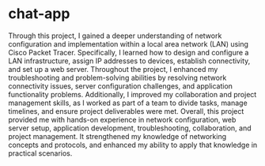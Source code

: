 # chat-app
Through this project, I gained a deeper understanding of network configuration and implementation within a local area network (LAN) using Cisco Packet Tracer. Specifically, I learned how to design and configure a LAN infrastructure, assign IP addresses to devices, establish connectivity, and set up a web server.
Throughout the project, I enhanced my troubleshooting and problem-solving abilities by resolving network connectivity issues, server configuration challenges, and application functionality problems.
Additionally, I improved my collaboration and project management skills, as I worked as part of a team to divide tasks, manage timelines, and ensure project deliverables were met.
Overall, this project provided me with hands-on experience in network configuration, web server setup, application development, troubleshooting, collaboration, and project management. It strengthened my knowledge of networking concepts and protocols, and enhanced my ability to apply that knowledge in practical scenarios.
